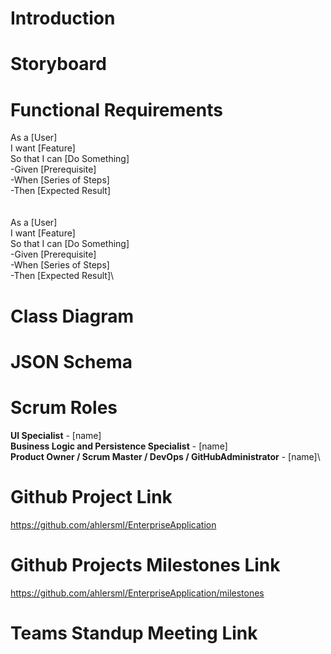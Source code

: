 # Introduction


# Storyboard


# Functional Requirements
  As a [User]\
  I want [Feature]\
  So that I can [Do Something]\
    -Given [Prerequisite]\
    -When [Series of Steps]\
    -Then [Expected Result]\
  \
  \
  As a [User]\
  I want [Feature]\
  So that I can [Do Something]\
    -Given [Prerequisite]\
    -When [Series of Steps]\
    -Then [Expected Result]\


# Class Diagram


# JSON Schema


# Scrum Roles

**UI Specialist** - [name]\
**Business Logic and Persistence Specialist** - [name]\
**Product Owner / Scrum Master / DevOps / GitHubAdministrator** - [name]\


# Github Project Link
https://github.com/ahlersml/EnterpriseApplication

# Github Projects Milestones Link
https://github.com/ahlersml/EnterpriseApplication/milestones

# Teams Standup Meeting Link

